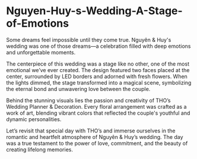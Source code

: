 # Nguyen-Huy-s-Wedding-A-Stage-of-Emotions

Some dreams feel impossible until they come true. Nguyên & Huy's wedding was one of those dreams—a celebration filled with deep emotions and unforgettable moments.

The centerpiece of this wedding was a stage like no other, one of the most emotional we’ve ever created. The design featured two faces placed at the center, surrounded by LED borders and adorned with fresh flowers. When the lights dimmed, the stage transformed into a magical scene, symbolizing the eternal bond and unwavering love between the couple.

Behind the stunning visuals lies the passion and creativity of THO’s Wedding Planner & Decoration. Every floral arrangement was crafted as a work of art, blending vibrant colors that reflected the couple's youthful and dynamic personalities.

Let’s revisit that special day with THO’s and immerse ourselves in the romantic and heartfelt atmosphere of Nguyên & Huy’s wedding. The day was a true testament to the power of love, commitment, and the beauty of creating lifelong memories.
